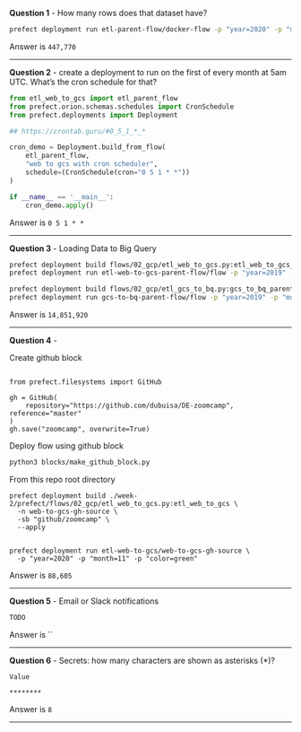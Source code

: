 **Question 1** - How many rows does that dataset have?  

```bash
prefect deployment run etl-parent-flow/docker-flow -p "year=2020" -p "months=[1]" -p "color=green"
```

Answer is `447,770`

---


**Question 2** - create a deployment to run on the first of every month at 5am UTC. What’s the cron schedule for that?
```python
from etl_web_to_gcs import etl_parent_flow
from prefect.orion.schemas.schedules import CronSchedule
from prefect.deployments import Deployment

## https://crontab.guru/#0_5_1_*_*

cron_demo = Deployment.build_from_flow(
    etl_parent_flow,
    "web to gcs with cron scheduler",
    schedule=(CronSchedule(cron="0 5 1 * *"))
)

if __name__ == '__main__':
    cron_demo.apply()

```
Answer is `0 5 1 * *`

---

**Question 3** - Loading Data to Big Query

```bash
prefect deployment build flows/02_gcp/etl_web_to_gcs.py:etl_web_to_gcs_parent_flow --apply --name flow
prefect deployment run etl-web-to-gcs-parent-flow/flow -p "year=2019" -p "months=[2,3]" -p "color=yellow"

prefect deployment build flows/02_gcp/etl_gcs_to_bq.py:gcs_to_bq_parent_flow --apply --name flow
prefect deployment run gcs-to-bq-parent-flow/flow -p "year=2019" -p "months=[2,3]" -p "color=yellow"
```
Answer is `14,851,920`

---

**Question 4** - 

Create github block
```python3

from prefect.filesystems import GitHub

gh = GitHub(
    repository="https://github.com/dubuisa/DE-zoomcamp", reference="master"
)
gh.save("zoomcamp", overwrite=True)

```

Deploy flow using github block
```bash
python3 blocks/make_github_block.py
```

From this repo root directory
```
prefect deployment build ./week-2/prefect/flows/02_gcp/etl_web_to_gcs.py:etl_web_to_gcs \
  -n web-to-gcs-gh-source \
  -sb "github/zoomcamp" \
  --apply


prefect deployment run etl-web-to-gcs/web-to-gcs-gh-source \
  -p "year=2020" -p "month=11" -p "color=green"
```
Answer is `88,605`

---

**Question 5** - Email or Slack notifications
```bash
TODO
```
Answer is ``

---

**Question 6** -  Secrets: how many characters are shown as asterisks (*)?
```
Value

********
```

Answer is `8`

---

